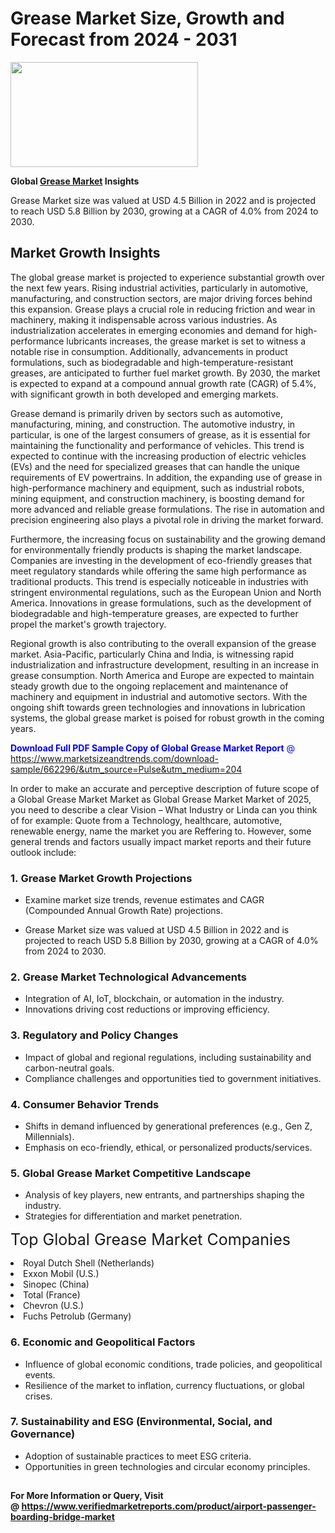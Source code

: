 <H1>Grease Market Size, Growth and Forecast from 2024 - 2031</H1><img class="aligncenter size-medium wp-image-584254" src="https://thirdeyenews.in/wp-content/uploads/2024/09/Global-Market-Research-300x168.jpeg" alt="" width="300" height="168" /><p><strong>Global&nbsp;<a href="https://www.marketsizeandtrends.com/download-sample/662296/&amp;utm_source=Pulse&amp;utm_medium=204">Grease Market</a> Insights</strong></p><p>Grease Market size was valued at USD 4.5 Billion in 2022 and is projected to reach USD 5.8 Billion by 2030, growing at a CAGR of 4.0% from 2024 to 2030.</p><p><h2>Market Growth Insights</h2> <p>The global grease market is projected to experience substantial growth over the next few years. Rising industrial activities, particularly in automotive, manufacturing, and construction sectors, are major driving forces behind this expansion. Grease plays a crucial role in reducing friction and wear in machinery, making it indispensable across various industries. As industrialization accelerates in emerging economies and demand for high-performance lubricants increases, the grease market is set to witness a notable rise in consumption. Additionally, advancements in product formulations, such as biodegradable and high-temperature-resistant greases, are anticipated to further fuel market growth. By 2030, the market is expected to expand at a compound annual growth rate (CAGR) of 5.4%, with significant growth in both developed and emerging markets.</p> <p><a href="download-link" style="color:blue; text-decoration:none;"></a></p> <p>Grease demand is primarily driven by sectors such as automotive, manufacturing, mining, and construction. The automotive industry, in particular, is one of the largest consumers of grease, as it is essential for maintaining the functionality and performance of vehicles. This trend is expected to continue with the increasing production of electric vehicles (EVs) and the need for specialized greases that can handle the unique requirements of EV powertrains. In addition, the expanding use of grease in high-performance machinery and equipment, such as industrial robots, mining equipment, and construction machinery, is boosting demand for more advanced and reliable grease formulations. The rise in automation and precision engineering also plays a pivotal role in driving the market forward.</p> <p>Furthermore, the increasing focus on sustainability and the growing demand for environmentally friendly products is shaping the market landscape. Companies are investing in the development of eco-friendly greases that meet regulatory standards while offering the same high performance as traditional products. This trend is especially noticeable in industries with stringent environmental regulations, such as the European Union and North America. Innovations in grease formulations, such as the development of biodegradable and high-temperature greases, are expected to further propel the market's growth trajectory.</p> <p>Regional growth is also contributing to the overall expansion of the grease market. Asia-Pacific, particularly China and India, is witnessing rapid industrialization and infrastructure development, resulting in an increase in grease consumption. North America and Europe are expected to maintain steady growth due to the ongoing replacement and maintenance of machinery and equipment in industrial and automotive sectors. With the ongoing shift towards green technologies and innovations in lubrication systems, the global grease market is poised for robust growth in the coming years.</p> <p><a href="get-more-link" style="color:blue; text-decoration:none;"></p><p><span class=""><strong>Download Full PDF Sample Copy of Global Grease Market Report</strong> @ <a href="https://www.marketsizeandtrends.com/download-sample/662296/&amp;utm_source=Pulse&amp;utm_medium=204" target="_blank">https://www.marketsizeandtrends.com/download-sample/662296/&amp;utm_source=Pulse&amp;utm_medium=204</a></span></p><p>In order to make an accurate and perceptive description of future scope of a Global&nbsp;Grease Market Market as Global&nbsp;Grease Market Market of 2025, you need to describe a clear Vision &ndash; What Industry or Linda can you think of for example: Quote from a Technology, healthcare, automotive, renewable energy, name the market you are Reffering to. However, some general trends and factors usually impact market reports and their future outlook include:</p><h3>1.&nbsp;<strong>Grease Market Growth Projections</strong></h3><ul><li>Examine market size trends, revenue estimates and CAGR (Compounded Annual Growth Rate) projections.</li><li><p>Grease Market size was valued at USD 4.5 Billion in 2022 and is projected to reach USD 5.8 Billion by 2030, growing at a CAGR of 4.0% from 2024 to 2030.</p></li></ul><h3>2.&nbsp;<strong>Grease Market Technological Advancements</strong></h3><ul><li>Integration of AI, IoT, blockchain, or automation in the industry.</li><li>Innovations driving cost reductions or improving efficiency.</li></ul><h3>3.&nbsp;<strong>Regulatory and Policy Changes</strong></h3><ul><li>Impact of global and regional regulations, including sustainability and carbon-neutral goals.</li><li>Compliance challenges and opportunities tied to government initiatives.</li></ul><h3>4.&nbsp;<strong>Consumer Behavior Trends</strong></h3><ul><li>Shifts in demand influenced by generational preferences (e.g., Gen Z, Millennials).</li><li>Emphasis on eco-friendly, ethical, or personalized products/services.</li></ul><h3>5.&nbsp;<strong>Global Grease Market Competitive Landscape</strong></h3><ul><li>Analysis of key players, new entrants, and partnerships shaping the industry.</li><li>Strategies for differentiation and market penetration.</li></ul><p data-pm-slice="1 1 []"><span style="color: inherit; font-family: inherit; font-size: 25px;">Top Global Grease Market Companies</span></p><div class="" data-test-id=""><p><li>Royal Dutch Shell (Netherlands)</li><li> Exxon Mobil (U.S.)</li><li> Sinopec (China)</li><li> Total (France)</li><li> Chevron (U.S.)</li><li> Fuchs Petrolub (Germany)</li></p></div><h3>6.&nbsp;<strong>Economic and Geopolitical Factors</strong></h3><ul><li>Influence of global economic conditions, trade policies, and geopolitical events.</li><li>Resilience of the market to inflation, currency fluctuations, or global crises.</li></ul><h3>7.&nbsp;<strong>Sustainability and ESG (Environmental, Social, and Governance)</strong></h3><ul><li>Adoption of sustainable practices to meet ESG criteria.</li><li>Opportunities in green technologies and circular economy principles.</li></ul><h2><strong style="font-size: 14px;">For More Information or Query, Visit @&nbsp;</strong><a style="background-color: #ffffff; font-size: 14px;" href="https://www.marketsizeandtrends.com/report/grease-market/" target="_blank">https://www.verifiedmarketreports.com/product/airport-passenger-boarding-bridge-market</a></h2>
